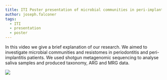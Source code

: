 ```yaml
---
title: ITI Poster presentation of microbial communities in peri-implantitis patients
author: joseph.falconer
tags:
  - ITI
  - presentation
  - poster
---
```


In this video we give a brief explanation of our research. We aimed to investigate microbial communities and resistomes in periodontitis and peri-implantitis patients. We used shotgun metagenomic sequencing to analyse saliva samples and produced taxonomy, ARG and MRG data.

![](https://youtu.be/gFRrHh9v6LE)
